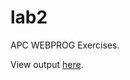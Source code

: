 # lab2
APC WEBPROG Exercises.

View output [here](http://apcwebprog.csf.ph/~cgvillarroel/lab2/week5).
